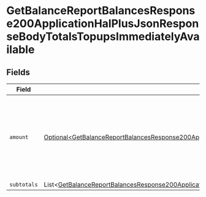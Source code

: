 # GetBalanceReportBalancesResponse200ApplicationHalPlusJsonResponseBodyTotalsTopupsImmediatelyAvailable


## Fields

| Field                                                                                                                                                                                                                                                              | Type                                                                                                                                                                                                                                                               | Required                                                                                                                                                                                                                                                           | Description                                                                                                                                                                                                                                                        |
| ------------------------------------------------------------------------------------------------------------------------------------------------------------------------------------------------------------------------------------------------------------------ | ------------------------------------------------------------------------------------------------------------------------------------------------------------------------------------------------------------------------------------------------------------------ | ------------------------------------------------------------------------------------------------------------------------------------------------------------------------------------------------------------------------------------------------------------------ | ------------------------------------------------------------------------------------------------------------------------------------------------------------------------------------------------------------------------------------------------------------------ |
| `amount`                                                                                                                                                                                                                                                           | [Optional\<GetBalanceReportBalancesResponse200ApplicationHalPlusJsonResponseBodyTotalsTopupsImmediatelyAvailableAmount>](../../models/operations/GetBalanceReportBalancesResponse200ApplicationHalPlusJsonResponseBodyTotalsTopupsImmediatelyAvailableAmount.md)   | :heavy_minus_sign:                                                                                                                                                                                                                                                 | In v2 endpoints, monetary amounts are represented as objects with a `currency` and `value` field.                                                                                                                                                                  |
| `subtotals`                                                                                                                                                                                                                                                        | List\<[GetBalanceReportBalancesResponse200ApplicationHalPlusJsonResponseBodyTotalsTopupsImmediatelyAvailableSubtotals](../../models/operations/GetBalanceReportBalancesResponse200ApplicationHalPlusJsonResponseBodyTotalsTopupsImmediatelyAvailableSubtotals.md)> | :heavy_minus_sign:                                                                                                                                                                                                                                                 | N/A                                                                                                                                                                                                                                                                |